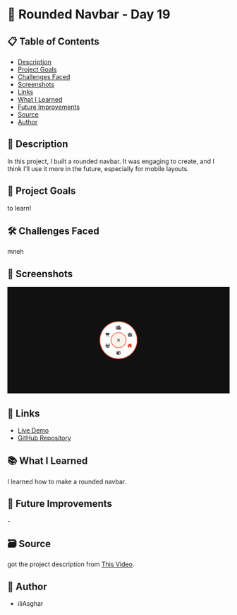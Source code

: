 # 🚀 Rounded Navbar - Day 19

## 📋 Table of Contents

- [Description](#📖-description)
- [Project Goals](#🎯-project-goals)
- [Challenges Faced](#🛠-challenges-faced)
- [Screenshots](#📸-screenshots)
- [Links](#🔗-links)
- [What I Learned](#📚-what-i-learned)
- [Future Improvements](#🚀-future-improvements)
- [Source](#🗃️-source)
- [Author](#👤-author)

## 📖 Description

In this project, I built a rounded navbar. It was engaging to create, and I think I’ll use it more in the future, especially for mobile layouts.

## 🎯 Project Goals

to learn!

## 🛠 Challenges Faced

mneh

## 📸 Screenshots

![screenshot](<../../project screenshots/19.png>)

## 🔗 Links

- [Live Demo](https://iliasghar.github.io/100-Days--100--Frontend--Challanges/projects/019-%20Rounded%20Navbar/)
- [GitHub Repository](https://github.com/iliAsghar/100-Days--100--Frontend--Challanges/tree/main/projects/019-%20Rounded%20Navbar)

## 📚 What I Learned

I learned how to make a rounded navbar.

## 🚀 Future Improvements

\-

## 🗃️ Source

got the project description from [This Video](https://www.youtube.com/watch?v=4uXdZnmGC-o&list=PLSDeUiTMfxW7lm7P7GZ8qtNFffHAR5d_w&index=54).

## 👤 Author

- iliAsghar